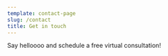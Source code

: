 ```yaml
---
template: contact-page
slug: /contact
title: Get in touch
---
```

Say helloooo and schedule a free virtual consultation!